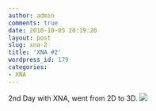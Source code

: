 ```yaml
---
author: admin
comments: true
date: 2010-10-05 20:19:20
layout: post
slug: xna-2
title: 'XNA #2'
wordpress_id: 179
categories:
- XNA
---
```


2nd Day with XNA, went from 2D to 3D.
![](/elroy2.png)
